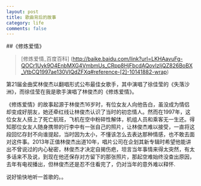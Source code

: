 ```yaml
---
layout: post
title: 歌曲背后的故事
category: life
comments: false
---
```

##《修炼爱情》
>[修炼爱情_百度百科] (http://baike.baidu.com/link?url=LKHAavuFg-QOCr1Uyk9O4EnbMXG4VmbmUs_CRpp8HjFbcdAQovIzIjQZ826BoBX_VtbCQ1997ae130VIQdZFXq#reference-[2]-10141882-wrap)

第21届金曲奖林俊杰以翻唱形式公布最佳女歌手，其中演唱了徐佳莹的《失落沙洲》，而徐佳莹在我是歌手演唱了林俊杰的《修炼爱情》。

《修炼爱情》的故事起源于林俊杰16岁时，有位女友人向他告白，虽没成为情侣却变成好朋友，她还牵红线让林俊杰认识了当时的初恋情人。然而在1997年，这位女友人搭上了死亡航班，飞机在空中粉碎性解体，机组人员和乘客无一生还。得知那位女友人随身携带的行李中有一张自己的照片，让林俊杰难以接受，一直将这段回忆存封不向谁提起，当时因为太小，不懂该怎么去表达那种情感，也不敢去面对这件事。2013年正值林俊杰出道10年，唱片公司在企划其新专辑时希望他能讲出不曾说过的内心秘密，林俊杰才决定自揭伤疤，坦言当年事情来得太突然，有太多话来不及说，到现在他还保存对方留下的那张照片，那起空难始终没查出原因，去年有电视播出，但林俊杰还是忍不住看完了，仍对当年的意外难以释怀.


说好愉快地听一首歌的。。
